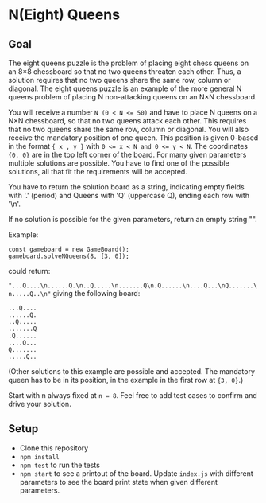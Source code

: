 # N(Eight) Queens

## Goal
The eight queens puzzle is the problem of placing eight chess queens on an 8×8 chessboard so that no two queens threaten each other. Thus, a solution requires that no two queens share the same row, column or diagonal. The eight queens puzzle is an example of the more general N queens problem of placing N non-attacking queens on an N×N chessboard.

You will receive a number `N (0 < N <= 50)` and have to place N queens on a N×N chessboard, so that no two queens attack each other. This requires that no two queens share the same row, column or diagonal. You will also receive the mandatory position of one queen. This position is given 0-based in the format `{ x , y }` with `0 <= x < N and 0 <= y < N`. The coordinates `{0, 0}` are in the top left corner of the board. For many given parameters multiple solutions are possible. You have to find one of the possible solutions, all that fit the requirements will be accepted.

You have to return the solution board as a string, indicating empty fields with '.' (period) and Queens with 'Q' (uppercase Q), ending each row with '\n'.

If no solution is possible for the given parameters, return an empty string "".

Example:
```
const gameboard = new GameBoard();
gameboard.solveNQueens(8, [3, 0]);
```

could return:

`"...Q....\n......Q.\n..Q.....\n.......Q\n.Q......\n....Q...\nQ.......\n.....Q..\n"`
giving the following board:

```
...Q....
......Q.
..Q.....
.......Q
.Q......
....Q...
Q.......
.....Q..
```

(Other solutions to this example are possible and accepted. The mandatory queen has to be in its position, in the example in the first row at `{3, 0}`.)

Start with n always fixed at `n = 8`.  Feel free to add test cases to confirm and drive your solution.

## Setup

- Clone this repository
- `npm install`
- `npm test` to run the tests
- `npm start` to see a printout of the board. Update `index.js` with different parameters to see the board print state when given different parameters.
